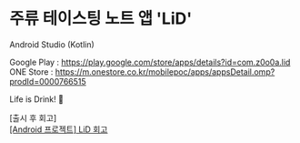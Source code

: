 # 주류 테이스팅 노트 앱 'LiD'
  
Android Studio (Kotlin)  
  
Google Play : https://play.google.com/store/apps/details?id=com.z0o0a.lid  
ONE Store : https://m.onestore.co.kr/mobilepoc/apps/appsDetail.omp?prodId=0000766515  
  
  
Life is Drink! 🪸  

[출시 후 회고]  
[[Android 프로젝트] LiD 회고](https://blog.naver.com/zoooa16/222955403493)
